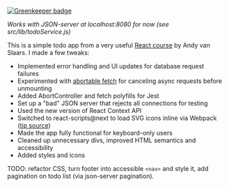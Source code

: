 
[![Greenkeeper badge](https://badges.greenkeeper.io/penumbra1/todo-tabbable.svg)](https://greenkeeper.io/)

_Works with JSON-server at localhost:8080 for now (see src/lib/todoService.js)_

This is a simple todo app from a very useful [React course](https://egghead.io/courses/build-your-first-production-quality-react-app) by Andy van Slaars. I made a few tweaks:

- Implemented error handling and UI updates for database request failures
- Experimented with [abortable fetch](https://developers.google.com/web/updates/2017/09/abortable-fetch) for canceling async requests before unmounting
- Added AbortController and fetch polyfills for Jest
- Set up a "bad" JSON server that rejects all connections for testing
- Used the new version of React Context API
- Switched to react-scripts@next to load SVG icons inline via Webpack ([tip source](https://github.com/facebook/create-react-app/issues/4199#issuecomment-375530161))
- Made the app fully functional for keyboard-only users
- Cleaned up unnecessary divs, improved HTML semantics and accessibility
- Added styles and icons

TODO: refactor CSS, turn footer into accessible `<nav>` and style it, add pagination on todo list (via json-server pagination).
